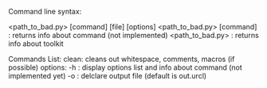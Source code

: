 Command line syntax:

<path_to_bad.py> [command] [file] [options]
<path_to_bad.py> [command] : returns info about command (not implemented)
<path_to_bad.py> : returns info about toolkit



Commands List:
    clean: cleans out whitespace, comments, macros (if possible)
        options:
        -h : display options list and info about command (not implemented yet)
        -o <path> : delclare output file (default is out.urcl)
